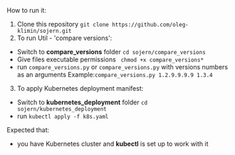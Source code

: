 
How to run it:
1. Clone this repository 
`git clone https://github.com/oleg-klimin/sojern.git`
2. To run Util - 'compare versions':
- Switch to **compare_versions** folder 
`cd sojern/compare_versions`
- Give files executable permissions
` chmod +x compare_versions*`
- run `compare_versions.py` or `compare_versions.py` with versions numbers as an arguments
Example:`compare_versions.py 1.2.9.9.9.9 1.3.4` 

3. To apply Kubernetes deployment manifest:
 - Switch to **kubernetes_deployment** folder
 `cd sojern/kubernetes_deployment`
 - run `kubectl apply -f k8s.yaml`
 
 Expected that:
- you have Kubernetes cluster and **kubectl** is set up to work with it


